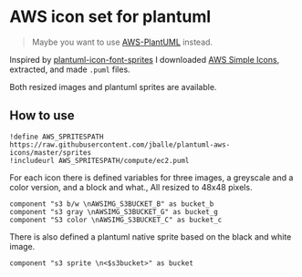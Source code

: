 # AWS icon set for plantuml

> Maybe you want to use [AWS-PlantUML](https://github.com/milo-minderbinder/AWS-PlantUML) instead.

Inspired by [plantuml-icon-font-sprites](https://github.com/tupadr3/plantuml-icon-font-sprites) I downloaded 
[AWS Simple Icons](https://aws.amazon.com/architecture/icons/), extracted, and made ``.puml`` files.

Both resized images and plantuml sprites are available.

## How to use

```
!define AWS_SPRITESPATH https://raw.githubusercontent.com/jballe/plantuml-aws-icons/master/sprites
!includeurl AWS_SPRITESPATH/compute/ec2.puml
```

For each icon there is defined variables for three images, a greyscale and a color version, and a block and what., All resized to 48x48 pixels.

```
component "s3 b/w \nAWSIMG_S3BUCKET_B" as bucket_b
component "s3 gray \nAWSIMG_S3BUCKET_G" as bucket_g
component "S3 color \nAWSIMG_S3BUCKET_C" as bucket_c
```

There is also defined a plantuml native sprite based on the black and white image.

```
component "s3 sprite \n<$s3bucket>" as bucket
```

